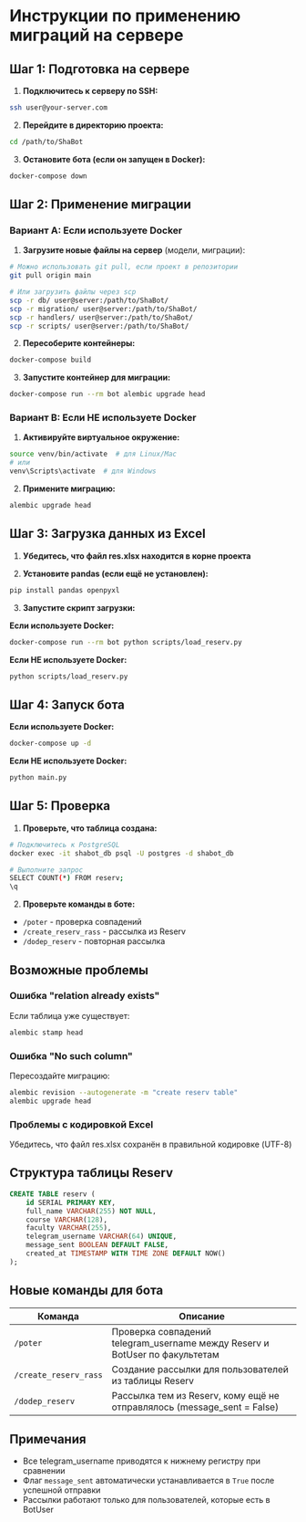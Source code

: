 # Инструкции по применению миграций на сервере

## Шаг 1: Подготовка на сервере

1. **Подключитесь к серверу по SSH:**
```bash
ssh user@your-server.com
```

2. **Перейдите в директорию проекта:**
```bash
cd /path/to/ShaBot
```

3. **Остановите бота (если он запущен в Docker):**
```bash
docker-compose down
```

## Шаг 2: Применение миграции

### Вариант A: Если используете Docker

1. **Загрузите новые файлы на сервер** (модели, миграции):
```bash
# Можно использовать git pull, если проект в репозитории
git pull origin main

# Или загрузить файлы через scp
scp -r db/ user@server:/path/to/ShaBot/
scp -r migration/ user@server:/path/to/ShaBot/
scp -r handlers/ user@server:/path/to/ShaBot/
scp -r scripts/ user@server:/path/to/ShaBot/
```

2. **Пересоберите контейнеры:**
```bash
docker-compose build
```

3. **Запустите контейнер для миграции:**
```bash
docker-compose run --rm bot alembic upgrade head
```

### Вариант B: Если НЕ используете Docker

1. **Активируйте виртуальное окружение:**
```bash
source venv/bin/activate  # для Linux/Mac
# или
venv\Scripts\activate  # для Windows
```

2. **Примените миграцию:**
```bash
alembic upgrade head
```

## Шаг 3: Загрузка данных из Excel

1. **Убедитесь, что файл res.xlsx находится в корне проекта**

2. **Установите pandas (если ещё не установлен):**
```bash
pip install pandas openpyxl
```

3. **Запустите скрипт загрузки:**

**Если используете Docker:**
```bash
docker-compose run --rm bot python scripts/load_reserv.py
```

**Если НЕ используете Docker:**
```bash
python scripts/load_reserv.py
```

## Шаг 4: Запуск бота

**Если используете Docker:**
```bash
docker-compose up -d
```

**Если НЕ используете Docker:**
```bash
python main.py
```

## Шаг 5: Проверка

1. **Проверьте, что таблица создана:**
```bash
# Подключитесь к PostgreSQL
docker exec -it shabot_db psql -U postgres -d shabot_db

# Выполните запрос
SELECT COUNT(*) FROM reserv;
\q
```

2. **Проверьте команды в боте:**
- `/poter` - проверка совпадений
- `/create_reserv_rass` - рассылка из Reserv
- `/dodep_reserv` - повторная рассылка

## Возможные проблемы

### Ошибка "relation already exists"
Если таблица уже существует:
```bash
alembic stamp head
```

### Ошибка "No such column"
Пересоздайте миграцию:
```bash
alembic revision --autogenerate -m "create reserv table"
alembic upgrade head
```

### Проблемы с кодировкой Excel
Убедитесь, что файл res.xlsx сохранён в правильной кодировке (UTF-8)

## Структура таблицы Reserv

```sql
CREATE TABLE reserv (
    id SERIAL PRIMARY KEY,
    full_name VARCHAR(255) NOT NULL,
    course VARCHAR(128),
    faculty VARCHAR(255),
    telegram_username VARCHAR(64) UNIQUE,
    message_sent BOOLEAN DEFAULT FALSE,
    created_at TIMESTAMP WITH TIME ZONE DEFAULT NOW()
);
```

## Новые команды для бота

| Команда | Описание |
|---------|----------|
| `/poter` | Проверка совпадений telegram_username между Reserv и BotUser по факультетам |
| `/create_reserv_rass` | Создание рассылки для пользователей из таблицы Reserv |
| `/dodep_reserv` | Рассылка тем из Reserv, кому ещё не отправлялось (message_sent = False) |

## Примечания

- Все telegram_username приводятся к нижнему регистру при сравнении
- Флаг `message_sent` автоматически устанавливается в `True` после успешной отправки
- Рассылки работают только для пользователей, которые есть в BotUser

